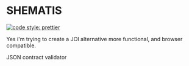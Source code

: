 # SHEMATIS

[![code style: prettier](https://img.shields.io/badge/code_style-prettier-ff69b4.svg?style=flat-square)](https://github.com/prettier/prettier)

Yes i'm trying to create a JOI alternative more functional, and browser compatible.

JSON contract validator
